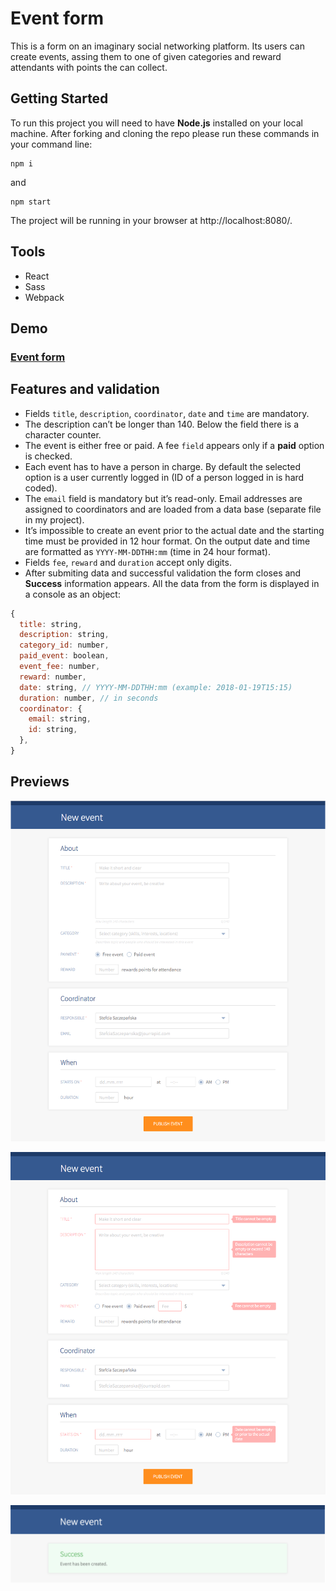 # Event form

This is a form on an imaginary social networking platform. Its users can create events, assing them to one of given categories and reward attendants with points the can collect.



## Getting Started

To run this project you will need to have **Node.js** installed on your local machine. After forking and cloning the repo please run these commands in your command line:

```
npm i
```

and

```
npm start
```

The project will be running in your browser at http://localhost:8080/.



## Tools

- React
- Sass
- Webpack



## Demo

### **[Event form](https://karin-on.github.io/event-form/)**



## Features and validation

- Fields `title`, `description`, `coordinator`, `date` and `time` are mandatory.
- The description can’t be longer than 140. Below the field there is a character counter.
- The event is either free or paid. A fee `field` appears only if a **paid** option is checked.
- Each event has to have a person in charge. By default the selected option is a user currently logged in (ID of a person logged in is hard coded).
- The `email` field is mandatory but it’s read-only. Email addresses are assigned to coordinators and are loaded from a data base (separate file in my project).
- It’s impossible to create an event prior to the actual date and the starting time must be provided in 12 hour format. On the output date and time are formatted as `YYYY-MM-DDTHH:mm` (time in 24 hour format).
- Fields `fee`, `reward` and `duration` accept only digits.
- After submiting data and successful validation the form closes and **Success** information appears. All the data from the form is displayed in a console as an object:

```js
{
  title: string,
  description: string,
  category_id: number,
  paid_event: boolean,
  event_fee: number,
  reward: number,
  date: string, // YYYY-MM-DDTHH:mm (example: 2018-01-19T15:15)
  duration: number, // in seconds
  coordinator: {
    email: string,
    id: string,
  },
}
```



## Previews

![](./images/event-form_prev1.png)



![](./images/event-form_prev2.png)



![](./images/event-form_prev3.png)